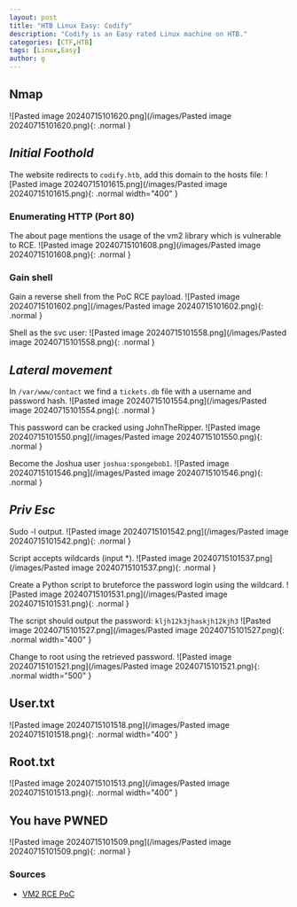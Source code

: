 ```yaml
---
layout: post
title: "HTB Linux Easy: Codify"
description: "Codify is an Easy rated Linux machine on HTB."
categories: [CTF,HTB]
tags: [Linux,Easy]
author: g
---
```


## Nmap
![Pasted image 20240715101620.png](/images/Pasted image 20240715101620.png){: .normal }

## _**Initial Foothold**_
The website redirects to `codify.htb`, add this domain to the hosts file:
![Pasted image 20240715101615.png](/images/Pasted image 20240715101615.png){: .normal width="400" }


### Enumerating HTTP (Port 80)
The about page mentions the usage of the vm2 library which is vulnerable to RCE.
![Pasted image 20240715101608.png](/images/Pasted image 20240715101608.png){: .normal }


### Gain shell
Gain a reverse shell from the PoC RCE payload.
![Pasted image 20240715101602.png](/images/Pasted image 20240715101602.png){: .normal }


Shell as the svc user:
![Pasted image 20240715101558.png](/images/Pasted image 20240715101558.png){: .normal }


## _**Lateral movement**_
In `/var/www/contact` we find a `tickets.db` file with a username and password hash.
![Pasted image 20240715101554.png](/images/Pasted image 20240715101554.png){: .normal }

This password can be cracked using JohnTheRipper.
![Pasted image 20240715101550.png](/images/Pasted image 20240715101550.png){: .normal }

Become the Joshua user `joshua:spongebob1`.
![Pasted image 20240715101546.png](/images/Pasted image 20240715101546.png){: .normal }


## _**Priv Esc**_
Sudo -l output.
![Pasted image 20240715101542.png](/images/Pasted image 20240715101542.png){: .normal }

Script accepts wildcards (input \*).
![Pasted image 20240715101537.png](/images/Pasted image 20240715101537.png){: .normal }

Create a Python script to bruteforce the password login using the wildcard.
![Pasted image 20240715101531.png](/images/Pasted image 20240715101531.png){: .normal }

The script should output the password: `kljh12k3jhaskjh12kjh3`
![Pasted image 20240715101527.png](/images/Pasted image 20240715101527.png){: .normal width="400" }

Change to root using the retrieved password.
![Pasted image 20240715101521.png](/images/Pasted image 20240715101521.png){: .normal width="500" }


## User.txt
![Pasted image 20240715101518.png](/images/Pasted image 20240715101518.png){: .normal width="400" }

## Root.txt
![Pasted image 20240715101513.png](/images/Pasted image 20240715101513.png){: .normal width="400" }


## You have PWNED
![Pasted image 20240715101509.png](/images/Pasted image 20240715101509.png){: .normal }


### Sources
- [VM2 RCE PoC](https://security.snyk.io/vuln/SNYK-JS-VM2-5537100)